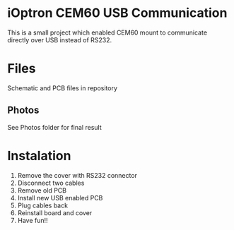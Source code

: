# iOptron CEM60 USB Communication

This is a small project which enabled CEM60 mount to communicate directly over USB instead of RS232.


# Files

Schematic and PCB files in repository

## Photos

See Photos folder for final result

# Instalation

1. Remove the cover with RS232 connector
2. Disconnect two cables
3. Remove old PCB
4. Install new USB enabled PCB
5. Plug cables back
6. Reinstall board and cover
7. Have fun!!
